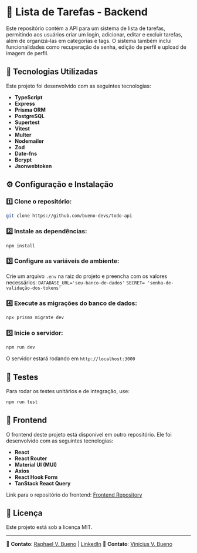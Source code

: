 # 📌 Lista de Tarefas - Backend

Este repositório contém a API para um sistema de lista de tarefas, permitindo aos usuários criar um login, adicionar, editar e excluir tarefas, além de organizá-las em categorias e tags. O sistema também inclui funcionalidades como recuperação de senha, edição de perfil e upload de imagem de perfil.

## 🚀 Tecnologias Utilizadas

Este projeto foi desenvolvido com as seguintes tecnologias:

- **TypeScript**
- **Express**
- **Prisma ORM**
- **PostgreSQL**
- **Supertest**
- **Vitest**
- **Multer**
- **Nodemailer**
- **Zod**
- **Date-fns**
- **Bcrypt**
- **Jsonwebtoken**

## ⚙️ Configuração e Instalação

### 1️⃣ Clone o repositório:

```bash
git clone https://github.com/bueno-devs/todo-api
```

### 2️⃣ Instale as dependências:

```bash
npm install
```

### 3️⃣ Configure as variáveis de ambiente:

Crie um arquivo `.env` na raiz do projeto e preencha com os valores necessários:
`DATABASE_URL='seu-banco-de-dados'`
`SECRET= 'senha-de-validação-dos-tokens'`

### 4️⃣ Execute as migrações do banco de dados:

```bash
npx prisma migrate dev
```

### 5️⃣ Inicie o servidor:

```bash
npm run dev
```

O servidor estará rodando em `http://localhost:3000`

## 🧪 Testes

Para rodar os testes unitários e de integração, use:

```bash
npm run test
```

## 🎨 Frontend

O frontend deste projeto está disponível em outro repositório. Ele foi desenvolvido com as seguintes tecnologias:

- **React**
- **React Router**
- **Material UI (MUI)**
- **Axios**
- **React Hook Form**
- **TanStack React Query**

Link para o repositório do frontend: [Frontend Repository](https://github.com/bueno-devs/todo-app)

## 📜 Licença

Este projeto está sob a licença MIT.

---

🔗 **Contato**: [Raphael V. Bueno](https://github.com/RaphaVBueno) | [LinkedIn](https://www.linkedin.com/in/raphael-vieira-bueno-41323a332/)
🔗 **Contato**: [Vinicius V. Bueno](https://github.com/ViniciusVBueno)
